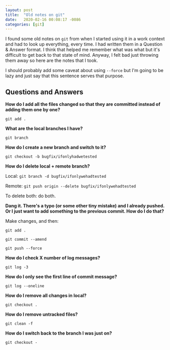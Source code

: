 ```yaml
---
layout: post
title:  "Old notes on git"
date:   2020-02-16 00:08:17 -0086
categories: [git]
---
```


I found some old notes on `git` from when I started using it in a work context
and had to look up everything, every time. I had written them in a Question &
Answer format. I think that helped me remember what was what but it's difficult
to get back to that state of mind. Anyway, I felt bad just throwing them away so
here are the notes that I took. 

I should probably add some caveat about using `--force` but I'm going to be lazy
and just say that this sentence serves that purpose.

## Questions and Answers

**How do I add all the files changed so that they are committed instead of adding
them one by one?**

`git add . `

**What are the local branches I have?**

`git branch`

**How do I create a new branch and switch to it?**

`git checkout -b bugfix/ifonlyhadwetested`

**How do I delete local + remote branch?**

Local: `git branch -d bugfix/ifonlywehadtested`

Remote: `git push origin --delete bugfix/ifonlywehadtested`

To delete both: do both.

**Dang it. There's a typo (or some other tiny mistake) and I already pushed. Or I
just want to add something to the previous commit. How do I do that?**

Make changes, and then:

`git add .`

`git commit --amend`

`git push --force`

**How do I check X number of log messages?**

`git log -3`

**How do I only see the first line of commit message?**

`git log --oneline`

**How do I remove all changes in local?**

`git checkout .`

**How do I remove untracked files?**

`git clean -f`

**How do I switch back to the branch I was just on?**

`git checkout - `
